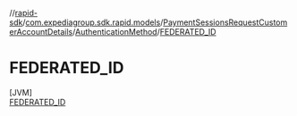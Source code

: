 //[rapid-sdk](../../../../../index.md)/[com.expediagroup.sdk.rapid.models](../../../index.md)/[PaymentSessionsRequestCustomerAccountDetails](../../index.md)/[AuthenticationMethod](../index.md)/[FEDERATED_ID](index.md)

# FEDERATED_ID

[JVM]\
[FEDERATED_ID](index.md)
